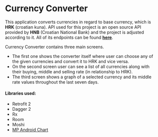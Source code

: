 Currency Converter
===

This application converts currencies in regard to base currency, which is **HRK** (croatian kuna).
API used for this project is an open source API provided by **HNB** (Croatian National Bank) and the project is adjusted according to it.
All of its endpoints can be found **[here](http://api.hnb.hr/)**.

Currency Converter contains three main screens.

* The first one shows the converter itself where user can choose any of the given currencies and convert it to HRK and vice versa.
* On the second screen user can see a list of all currencies along with their buying, middle and selling rate (in relationship to HRK).
* The third screen shows a graph of a selected currency and its middle rate values throughout the last seven days.

#### Libraries used:
* Retrofit 2
* Dagger 2
* Rx
* Room
* Moshi
* [MP Android Chart](https://github.com/PhilJay/MPAndroidChart)
